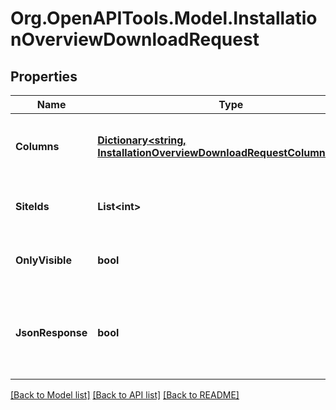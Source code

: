 # Org.OpenAPITools.Model.InstallationOverviewDownloadRequest

## Properties

Name | Type | Description | Notes
------------ | ------------- | ------------- | -------------
**Columns** | [**Dictionary&lt;string, InstallationOverviewDownloadRequestColumnsValue&gt;**](InstallationOverviewDownloadRequestColumnsValue.md) | Configuration of the columns to include in the overview. | 
**SiteIds** | **List&lt;int&gt;** | List of site IDs to include in the overview. | 
**OnlyVisible** | **bool** | Whether only visible items should be included. | 
**JsonResponse** | **bool** | Whether the response should be in JSON format. If false, an XLSX file will be returned. | 

[[Back to Model list]](../../README.md#documentation-for-models) [[Back to API list]](../../README.md#documentation-for-api-endpoints) [[Back to README]](../../README.md)

